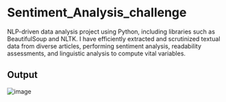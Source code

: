 # Sentiment_Analysis_challenge
NLP-driven data analysis project using Python, including libraries such as BeautifulSoup and NLTK. I have efficiently extracted and scrutinized textual data from diverse articles, performing sentiment analysis, readability assessments, and linguistic analysis to compute vital variables.

## Output
![image](https://github.com/CodeRic28/Sentiment_Analysis_challenge/assets/51741804/75840711-1046-4806-9637-854a2a8065d7)

